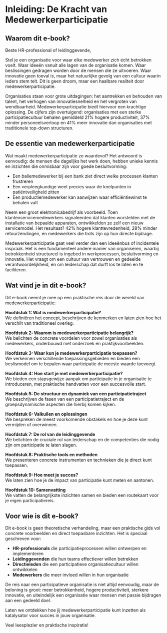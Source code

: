 # Inleiding: De Kracht van Medewerkerparticipatie

## Waarom dit e-book?

Beste HR-professional of leidinggevende,

Stel je een organisatie voor waar elke medewerker zich écht betrokken voelt. Waar ideeën vanuit alle lagen van de organisatie komen. Waar beslissingen gedragen worden door de mensen die ze uitvoeren. Waar innovatie geen toeval is, maar het natuurlijke gevolg van een cultuur waarin ieders stem telt. Dit is geen droom, maar een haalbare realiteit door medewerkerparticipatie.

Organisaties staan voor grote uitdagingen: het aantrekken en behouden van talent, het verhogen van innovatiesnelheid en het vergroten van wendbaarheid. Medewerkerparticipatie biedt hiervoor een krachtige oplossing. De cijfers zijn overtuigend: organisaties met een sterke participatiecultuur behalen gemiddeld 21% hogere productiviteit, 37% minder personeelsverloop en 41% meer innovatie dan organisaties met traditionele top-down structuren.

## De essentie van medewerkerparticipatie

Wat maakt medewerkerparticipatie zo waardevol? Het antwoord is eenvoudig: de mensen die dagelijks het werk doen, hebben unieke kennis en inzichten die onmisbaar zijn voor goede besluitvorming:

- Een baliemedewerker bij een bank ziet direct welke processen klanten frustreren
- Een verpleegkundige weet precies waar de knelpunten in patiëntveiligheid zitten
- Een productiemedewerker kan aanwijzen waar efficiëntiewinst te behalen valt

Neem een groot elektronicabedrijf als voorbeeld. Toen klantenservicemedewerkers signaleerden dat klanten worstelden met de installatie van bepaalde apparaten, ontwikkelden ze zelf een nieuw servicemodel. Het resultaat? 42% hogere klanttevredenheid, 28% minder retourzendingen, en medewerkers die trots zijn op hun directe bijdrage.

Medewerkerparticipatie gaat veel verder dan een ideeënbus of incidentele inspraak. Het is een fundamenteel andere manier van organiseren, waarbij betrokkenheid structureel is ingebed in werkprocessen, besluitvorming en innovatie. Het vraagt om een cultuur van vertrouwen en gedeelde verantwoordelijkheid, en om leiderschap dat durft los te laten en te faciliteren.

## Wat vind je in dit e-book?

Dit e-book neemt je mee op een praktische reis door de wereld van medewerkerparticipatie:

**Hoofdstuk 1: Wat is medewerkerparticipatie?**  
We definiëren het concept, beschrijven de kenmerken en laten zien hoe het verschilt van traditioneel overleg.

**Hoofdstuk 2: Waarom is medewerkerparticipatie belangrijk?**  
We belichten de concrete voordelen voor zowel organisaties als medewerkers, onderbouwd met onderzoek en praktijkvoorbeelden.

**Hoofdstuk 3: Waar kun je medewerkerparticipatie toepassen?**  
We verkennen verschillende toepassingsgebieden en bieden een beslismodel om te bepalen waar participatie de meeste waarde toevoegt.

**Hoofdstuk 4: Hoe start je met medewerkerparticipatie?**  
We bieden een stapsgewijze aanpak om participatie in je organisatie te introduceren, met praktische handvatten voor een succesvolle start.

**Hoofdstuk 5: De structuur en dynamiek van een participatietraject**  
We beschrijven de fasen van een participatietraject en de groepsdynamische aspecten die hierbij komen kijken.

**Hoofdstuk 6: Valkuilen en oplossingen**  
We bespreken de meest voorkomende obstakels en hoe je deze kunt vermijden of overwinnen.

**Hoofdstuk 7: De rol van de leidinggevende**  
We belichten de cruciale rol van leiderschap en de competenties die nodig zijn om participatie te laten slagen.

**Hoofdstuk 8: Praktische tools en methoden**  
We presenteren concrete instrumenten en technieken die je direct kunt toepassen.

**Hoofdstuk 9: Hoe meet je succes?**  
We laten zien hoe je de impact van participatie kunt meten en aantonen.

**Hoofdstuk 10: Samenvatting**  
We vatten de belangrijkste inzichten samen en bieden een routekaart voor je eigen participatiereis.

## Voor wie is dit e-book?

Dit e-book is geen theoretische verhandeling, maar een praktische gids vol concrete voorbeelden en direct toepasbare inzichten. Het is speciaal geschreven voor:

- **HR-professionals** die participatieprocessen willen ontwerpen en implementeren
- **Leidinggevenden** die hun teams effectiever willen betrekken
- **Directieleden** die een participatieve organisatiecultuur willen ontwikkelen
- **Medewerkers** die meer invloed willen in hun organisatie

De reis naar een participatieve organisatie is niet altijd eenvoudig, maar de beloning is groot: meer betrokkenheid, hogere productiviteit, sterkere innovatie, en uiteindelijk een organisatie waar mensen met passie bijdragen aan een gedeeld doel.

Laten we ontdekken hoe jij medewerkerparticipatie kunt inzetten als katalysator voor succes in jouw organisatie.

Veel leesplezier en praktische inspiratie!
